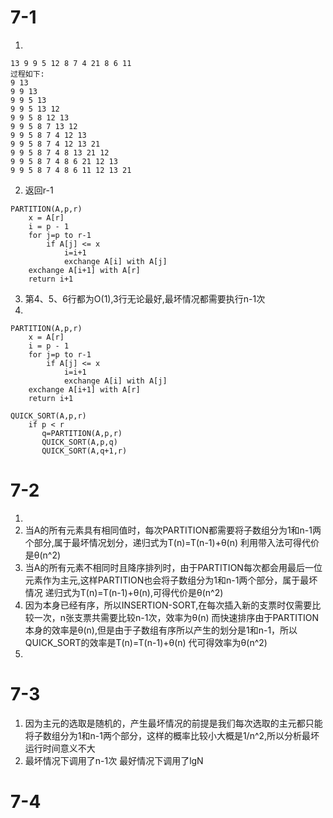 # 7-1
1.
```
13 9 9 5 12 8 7 4 21 8 6 11
过程如下:
9 13
9 9 13
9 9 5 13
9 9 5 13 12
9 9 5 8 12 13
9 9 5 8 7 13 12
9 9 5 8 7 4 12 13
9 9 5 8 7 4 12 13 21
9 9 5 8 7 4 8 13 21 12
9 9 5 8 7 4 8 6 21 12 13
9 9 5 8 7 4 8 6 11 12 13 21
```
2. 返回r-1
```
PARTITION(A,p,r)
    x = A[r]
    i = p - 1
    for j=p to r-1
        if A[j] <= x
            i=i+1
            exchange A[i] with A[j]
    exchange A[i+1] with A[r]
    return i+1
```
3. 第4、5、6行都为O(1),3行无论最好,最坏情况都需要执行n-1次
4.
```
PARTITION(A,p,r)
    x = A[r]
    i = p - 1
    for j=p to r-1
        if A[j] <= x
            i=i+1
            exchange A[i] with A[j]
    exchange A[i+1] with A[r]
    return i+1

QUICK_SORT(A,p,r)
    if p < r
       q=PARTITION(A,p,r)
       QUICK_SORT(A,p,q)
       QUICK_SORT(A,q+1,r)
```

# 7-2
1.
2. 当A的所有元素具有相同值时，每次PARTITION都需要将子数组分为1和n-1两个部分,属于最坏情况划分，递归式为T(n)=T(n-1)+θ(n)
利用带入法可得代价是θ(n^2)
3. 当A的所有元素不相同时且降序排列时，由于PARTITION每次都会用最后一位元素作为主元,这样PARTITION也会将子数组分为1和n-1两个部分，属于最坏情况
递归式为T(n)=T(n-1)+θ(n),可得代价是θ(n^2)
4. 因为本身已经有序，所以INSERTION-SORT,在每次插入新的支票时仅需要比较一次，n张支票共需要比较n-1次，效率为θ(n)
而快速排序由于PARTITION本身的效率是θ(n),但是由于子数组有序所以产生的划分是1和n-1，所以QUICK_SORT的效率是T(n)=T(n-1)+θ(n)
代可得效率为θ(n^2)
5.

# 7-3
1. 因为主元的选取是随机的，产生最坏情况的前提是我们每次选取的主元都只能将子数组分为1和n-1两个部分，这样的概率比较小大概是1/n^2,所以分析最坏运行时间意义不大
2. 最坏情况下调用了n-1次 最好情况下调用了lgN

# 7-4
